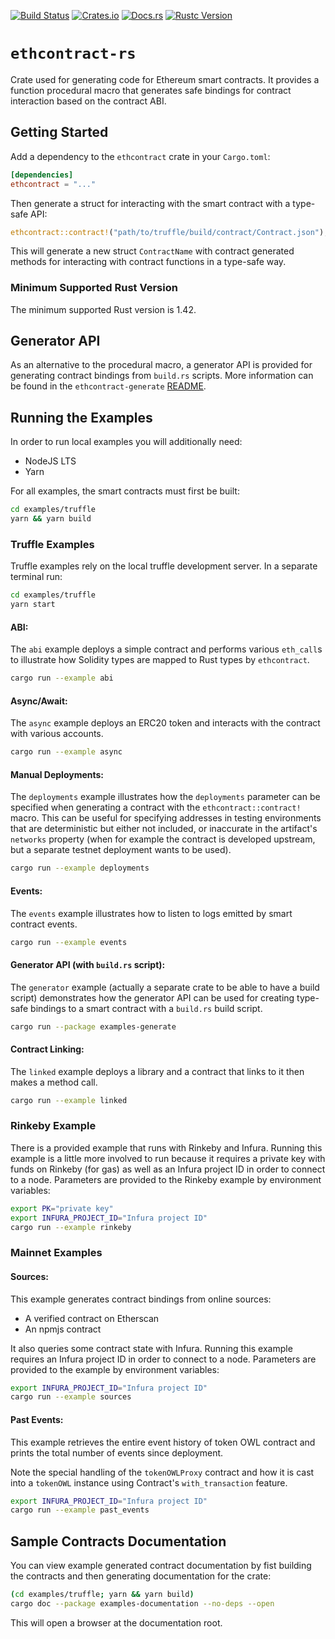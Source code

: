 [![Build Status](https://travis-ci.org/gnosis/ethcontract-rs.svg?branch=main)](https://travis-ci.org/gnosis/ethcontract-rs)
[![Crates.io](https://img.shields.io/crates/v/ethcontract.svg)](https://crates.io/crates/ethcontract)
[![Docs.rs](https://docs.rs/ethcontract/badge.svg)](https://docs.rs/ethcontract)
[![Rustc Version](https://img.shields.io/badge/rustc-1.47+-lightgray.svg)](https://blog.rust-lang.org/2019/12/19/Rust-1.47.0.html)

# `ethcontract-rs`

Crate used for generating code for Ethereum smart contracts. It provides a
function procedural macro that generates safe bindings for contract interaction
based on the contract ABI.

## Getting Started

Add a dependency to the `ethcontract` crate in your `Cargo.toml`:

```toml
[dependencies]
ethcontract = "..."
```

Then generate a struct for interacting with the smart contract with a type-safe
API:

```rust
ethcontract::contract!("path/to/truffle/build/contract/Contract.json");
```

This will generate a new struct `ContractName` with contract generated methods
for interacting with contract functions in a type-safe way.

### Minimum Supported Rust Version

The minimum supported Rust version is 1.42.

## Generator API

As an alternative to the procedural macro, a generator API is provided for
generating contract bindings from `build.rs` scripts. More information can be
found in the `ethcontract-generate` [README](generate/README.md).

## Running the Examples

In order to run local examples you will additionally need:
- NodeJS LTS
- Yarn

For all examples, the smart contracts must first be built:

```sh
cd examples/truffle
yarn && yarn build
```

### Truffle Examples

Truffle examples rely on the local truffle development server. In a separate
terminal run:

```sh
cd examples/truffle
yarn start
```

#### ABI:

The `abi` example deploys a simple contract and performs various `eth_call`s
to illustrate how Solidity types are mapped to Rust types by `ethcontract`.

```sh
cargo run --example abi
```

#### Async/Await:

The `async` example deploys an ERC20 token and interacts with the contract
with various accounts.

```sh
cargo run --example async
```

#### Manual Deployments:

The `deployments` example illustrates how the `deployments` parameter can be
specified when generating a contract with the `ethcontract::contract!` macro.
This can be useful for specifying addresses in testing environments that are
deterministic but either not included, or inaccurate in the artifact's
`networks` property (when for example the contract is developed upstream, but
a separate testnet deployment wants to be used).

```sh
cargo run --example deployments
```

#### Events:

The `events` example illustrates how to listen to logs emitted by smart
contract events.

```sh
cargo run --example events
```

#### Generator API (with `build.rs` script):

The `generator` example (actually a separate crate to be able to have a build
script) demonstrates how the generator API can be used for creating type-safe
bindings to a smart contract with a `build.rs` build script.

```sh
cargo run --package examples-generate
```

#### Contract Linking:

The `linked` example deploys a library and a contract that links to it then
makes a method call.

```sh
cargo run --example linked
```

### Rinkeby Example

There is a provided example that runs with Rinkeby and Infura. Running this
example is a little more involved to run because it requires a private key with
funds on Rinkeby (for gas) as well as an Infura project ID in order to connect
to a node. Parameters are provided to the Rinkeby example by environment
variables:

```sh
export PK="private key"
export INFURA_PROJECT_ID="Infura project ID"
cargo run --example rinkeby
```

### Mainnet Examples

#### Sources:

This example generates contract bindings from online sources:
- A verified contract on Etherscan
- An npmjs contract

It also queries some contract state with Infura. Running this example requires
an Infura project ID in order to connect to a node. Parameters are provided to
the example by environment variables:

```sh
export INFURA_PROJECT_ID="Infura project ID"
cargo run --example sources
```

#### Past Events:

This example retrieves the entire event history of token OWL contract and prints
the total number of events since deployment.

Note the special handling of the `tokenOWLProxy` contract and how it is cast into
a `tokenOWL` instance using Contract's `with_transaction` feature.

```sh
export INFURA_PROJECT_ID="Infura project ID"
cargo run --example past_events
```

## Sample Contracts Documentation

You can view example generated contract documentation by fist building the
contracts and then generating documentation for the crate:

```sh
(cd examples/truffle; yarn && yarn build)
cargo doc --package examples-documentation --no-deps --open
```

This will open a browser at the documentation root.
